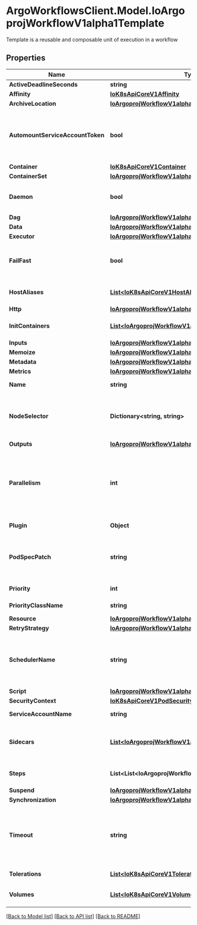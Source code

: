 # ArgoWorkflowsClient.Model.IoArgoprojWorkflowV1alpha1Template
Template is a reusable and composable unit of execution in a workflow

## Properties

Name | Type | Description | Notes
------------ | ------------- | ------------- | -------------
**ActiveDeadlineSeconds** | **string** |  | [optional] 
**Affinity** | [**IoK8sApiCoreV1Affinity**](IoK8sApiCoreV1Affinity.md) |  | [optional] 
**ArchiveLocation** | [**IoArgoprojWorkflowV1alpha1ArtifactLocation**](IoArgoprojWorkflowV1alpha1ArtifactLocation.md) |  | [optional] 
**AutomountServiceAccountToken** | **bool** | AutomountServiceAccountToken indicates whether a service account token should be automatically mounted in pods. ServiceAccountName of ExecutorConfig must be specified if this value is false. | [optional] 
**Container** | [**IoK8sApiCoreV1Container**](IoK8sApiCoreV1Container.md) |  | [optional] 
**ContainerSet** | [**IoArgoprojWorkflowV1alpha1ContainerSetTemplate**](IoArgoprojWorkflowV1alpha1ContainerSetTemplate.md) |  | [optional] 
**Daemon** | **bool** | Daemon will allow a workflow to proceed to the next step so long as the container reaches readiness | [optional] 
**Dag** | [**IoArgoprojWorkflowV1alpha1DAGTemplate**](IoArgoprojWorkflowV1alpha1DAGTemplate.md) |  | [optional] 
**Data** | [**IoArgoprojWorkflowV1alpha1Data**](IoArgoprojWorkflowV1alpha1Data.md) |  | [optional] 
**Executor** | [**IoArgoprojWorkflowV1alpha1ExecutorConfig**](IoArgoprojWorkflowV1alpha1ExecutorConfig.md) |  | [optional] 
**FailFast** | **bool** | FailFast, if specified, will fail this template if any of its child pods has failed. This is useful for when this template is expanded with &#x60;withItems&#x60;, etc. | [optional] 
**HostAliases** | [**List&lt;IoK8sApiCoreV1HostAlias&gt;**](IoK8sApiCoreV1HostAlias.md) | HostAliases is an optional list of hosts and IPs that will be injected into the pod spec | [optional] 
**Http** | [**IoArgoprojWorkflowV1alpha1HTTP**](IoArgoprojWorkflowV1alpha1HTTP.md) |  | [optional] 
**InitContainers** | [**List&lt;IoArgoprojWorkflowV1alpha1UserContainer&gt;**](IoArgoprojWorkflowV1alpha1UserContainer.md) | InitContainers is a list of containers which run before the main container. | [optional] 
**Inputs** | [**IoArgoprojWorkflowV1alpha1Inputs**](IoArgoprojWorkflowV1alpha1Inputs.md) |  | [optional] 
**Memoize** | [**IoArgoprojWorkflowV1alpha1Memoize**](IoArgoprojWorkflowV1alpha1Memoize.md) |  | [optional] 
**Metadata** | [**IoArgoprojWorkflowV1alpha1Metadata**](IoArgoprojWorkflowV1alpha1Metadata.md) |  | [optional] 
**Metrics** | [**IoArgoprojWorkflowV1alpha1Metrics**](IoArgoprojWorkflowV1alpha1Metrics.md) |  | [optional] 
**Name** | **string** | Name is the name of the template | [optional] 
**NodeSelector** | **Dictionary&lt;string, string&gt;** | NodeSelector is a selector to schedule this step of the workflow to be run on the selected node(s). Overrides the selector set at the workflow level. | [optional] 
**Outputs** | [**IoArgoprojWorkflowV1alpha1Outputs**](IoArgoprojWorkflowV1alpha1Outputs.md) |  | [optional] 
**Parallelism** | **int** | Parallelism limits the max total parallel pods that can execute at the same time within the boundaries of this template invocation. If additional steps/dag templates are invoked, the pods created by those templates will not be counted towards this total. | [optional] 
**Plugin** | **Object** | Plugin is an Object with exactly one key | [optional] 
**PodSpecPatch** | **string** | PodSpecPatch holds strategic merge patch to apply against the pod spec. Allows parameterization of container fields which are not strings (e.g. resource limits). | [optional] 
**Priority** | **int** | Priority to apply to workflow pods. | [optional] 
**PriorityClassName** | **string** | PriorityClassName to apply to workflow pods. | [optional] 
**Resource** | [**IoArgoprojWorkflowV1alpha1ResourceTemplate**](IoArgoprojWorkflowV1alpha1ResourceTemplate.md) |  | [optional] 
**RetryStrategy** | [**IoArgoprojWorkflowV1alpha1RetryStrategy**](IoArgoprojWorkflowV1alpha1RetryStrategy.md) |  | [optional] 
**SchedulerName** | **string** | If specified, the pod will be dispatched by specified scheduler. Or it will be dispatched by workflow scope scheduler if specified. If neither specified, the pod will be dispatched by default scheduler. | [optional] 
**Script** | [**IoArgoprojWorkflowV1alpha1ScriptTemplate**](IoArgoprojWorkflowV1alpha1ScriptTemplate.md) |  | [optional] 
**SecurityContext** | [**IoK8sApiCoreV1PodSecurityContext**](IoK8sApiCoreV1PodSecurityContext.md) |  | [optional] 
**ServiceAccountName** | **string** | ServiceAccountName to apply to workflow pods | [optional] 
**Sidecars** | [**List&lt;IoArgoprojWorkflowV1alpha1UserContainer&gt;**](IoArgoprojWorkflowV1alpha1UserContainer.md) | Sidecars is a list of containers which run alongside the main container Sidecars are automatically killed when the main container completes | [optional] 
**Steps** | **List&lt;List&lt;IoArgoprojWorkflowV1alpha1WorkflowStep&gt;&gt;** | Steps define a series of sequential/parallel workflow steps | [optional] 
**Suspend** | [**IoArgoprojWorkflowV1alpha1SuspendTemplate**](IoArgoprojWorkflowV1alpha1SuspendTemplate.md) |  | [optional] 
**Synchronization** | [**IoArgoprojWorkflowV1alpha1Synchronization**](IoArgoprojWorkflowV1alpha1Synchronization.md) |  | [optional] 
**Timeout** | **string** | Timeout allows to set the total node execution timeout duration counting from the node&#39;s start time. This duration also includes time in which the node spends in Pending state. This duration may not be applied to Step or DAG templates. | [optional] 
**Tolerations** | [**List&lt;IoK8sApiCoreV1Toleration&gt;**](IoK8sApiCoreV1Toleration.md) | Tolerations to apply to workflow pods. | [optional] 
**Volumes** | [**List&lt;IoK8sApiCoreV1Volume&gt;**](IoK8sApiCoreV1Volume.md) | Volumes is a list of volumes that can be mounted by containers in a template. | [optional] 

[[Back to Model list]](../README.md#documentation-for-models) [[Back to API list]](../README.md#documentation-for-api-endpoints) [[Back to README]](../README.md)

